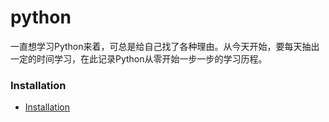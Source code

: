 # python
一直想学习Python来着，可总是给自己找了各种理由。从今天开始，要每天抽出一定的时间学习，在此记录Python从零开始一步一步的学习历程。

### Installation

* [Installation](https://github.com/frischkaese/python/blob/master/code/installation)
